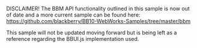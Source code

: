 DISCLAIMER! The BBM API functionality outlined in this sample is now out of date and a more current sample can be found here:
https://github.com/blackberry/BB10-WebWorks-Samples/tree/master/bbm

This sample will not be updated moving forward but is being left as a reference regarding the BBUI.js implementation used.
